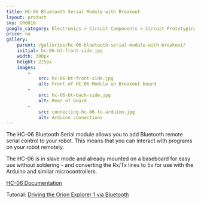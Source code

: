 ```yaml
---
title: HC-06 Bluetooth Serial Module with Breakout
layout: product
sku: OR0010
google_category: Electronics > Circuit Components > Circuit Prototyping
price: na
gallery:
    parent: /galleries/hc-06-bluetooth-serial-module-with-breakout/
    initial: hc-06-bt-front-side.jpg
    width: 300px
    height: 225px
    images:
        -
            src: hc-06-bt-front-side.jpg
            alt: Front of HC-06 Module on Breakout board
        -
            src: hc-06-bt-back-side.jpg
            alt: Rear of board
        -
            src: connecting-hc-06-to-arduino.jpg
            alt: Arduino connections
---
```

The HC-06 Bluetooth Serial module allows you to add Bluetooth remote serial control to your robot. This means that you can interact with programs on your robot remotely.

 The HC-06 is in slave mode and already mounted on a baseboard for easy use without soldering - and converting the Rx/Tx lines to 5v for use with the Arduino and similar microcontrollers.


[HC-06 Documentation](http://www.mcu-turkey.com/wp-content/uploads/2013/01/HC-Serial-Bluetooth-Products-201104.pdf)

Tutorial: [Driving the Orion Explorer 1 via Bluetooth](http://www.orionrobots.co.uk/explorer_arrow_control)